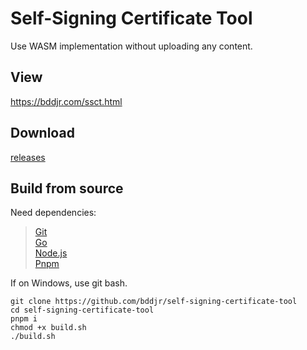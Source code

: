 # Self-Signing Certificate Tool

Use WASM implementation without uploading any content.

## View

https://bddjr.com/ssct.html

## Download

[releases](https://github.com/bddjr/self-signing-certificate-tool/releases)

## Build from source

Need dependencies:
> [Git](https://git-scm.com)  
> [Go](https://go.dev)  
> [Node.js](https://nodejs.org)  
> [Pnpm](https://pnpm.io)  

If on Windows, use git bash.

```
git clone https://github.com/bddjr/self-signing-certificate-tool
cd self-signing-certificate-tool
pnpm i
chmod +x build.sh
./build.sh
```
